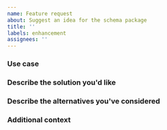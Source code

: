 ```yaml
---
name: Feature request
about: Suggest an idea for the schema package
title: ''
labels: enhancement
assignees: ''
---
```


<!-- delete unnecessary items -->

### Use case

### Describe the solution you'd like

### Describe the alternatives you've considered

### Additional context
